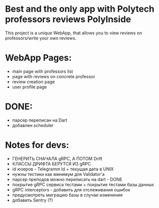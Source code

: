# Best and the only app with Polytech professors reviews PolyInside
This project is a unique WebApp, that allows you to view reviews on professors/write your own reviews.

# WebApp Pages:
+ main page with professors list
+ page with reviews on concrete professor
+ review creation page
+ user profile page

# DONE:
+ парсер переписан на Dart
+ добавлен scheduler

# Notes for devs:
+ ГЕНЕРИТЬ СНАЧАЛА gRPC, А ПОТОМ Drift 
+ КЛАССЫ ДРИФТА БЕРУТСЯ ИЗ gRPC
+ id юзеров - Telegramm id + текущая дата в UNIX
+ нужны тестики как минимум для Validator'a
+ парсер преподов можно переписать на dart - DONE
+ покрытие gRPC сервиса тестами + покрытие тестами базы данных
+ gRPC interceptors - добавить для отслеживания ошибок
+ предусмотреть миграцию базы в случае изменения 
+ добавить Sentry (?)
